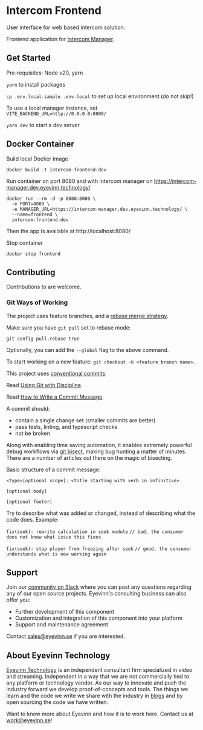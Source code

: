 # Intercom Frontend

User interface for web based intercom solution.

Frontend application for [Intercom Manager](https://github.com/Eyevinn/intercom-manager/).

## Get Started

Pre-requisites: Node v20, yarn

`yarn` to install packages

`cp .env.local.sample .env.local` to set up local environment (do not skip!)

To use a local manager instance, set `VITE_BACKEND_URL=http://0.0.0.0:8000/`

`yarn dev` to start a dev server

## Docker Container

Build local Docker image

```
docker build -t intercom-frontend:dev
```

Run container on port 8080 and with intercom manager on https://intercom-manager.dev.eyevinn.technology/

```
docker run --rm -d -p 8080:8080 \
  -e PORT=8080 \
  -e MANAGER_URL=https://intercom-manager.dev.eyevinn.technology/ \
  --name=frontend \
  intercom-frontend:dev
```

Then the app is available at http://localhost:8080/

Stop container

```
docker stop frontend
```

## Contributing

Contributions to are welcome.

### Git Ways of Working

The project uses feature branches, and a [rebase merge strategy](https://www.atlassian.com/git/tutorials/merging-vs-rebasing).

Make sure you have `git pull` set to rebase mode:

`git config pull.rebase true`

Optionally, you can add the `--global` flag to the above command.

To start working on a new feature: `git checkout -b <feature branch name>`.

This project uses [conventional commits](https://www.conventionalcommits.org/en/v1.0.0/#summary).

Read [Using Git with Discipline](https://drewdevault.com/2019/02/25/Using-git-with-discipline.html).

Read [How to Write a Commit Message](https://chris.beams.io/posts/git-commit/).

A commit should:

- contain a single change set (smaller commits are better)
- pass tests, linting, and typescript checks
- not be broken

Along with enabling time saving automation, it enables extremely powerful debug workflows via [git bisect](https://git-scm.com/docs/git-bisect), making bug hunting a matter of minutes. There are a number of articles out there on the magic of bisecting.

Basic structure of a commit message:

```
<type>[optional scope]: <title starting with verb in infinitive>

[optional body]

[optional footer]
```

Try to describe what was added or changed, instead of describing what the code does. Example:

`fix(seek): rewrite calculation in seek module` `// bad, the consumer does not know what issue this fixes`

`fix(seek): stop player from freezing after seek` `// good, the consumer understands what is now working again`

## Support

Join our [community on Slack](http://slack.streamingtech.se) where you can post any questions regarding any of our open source projects. Eyevinn's consulting business can also offer you:

- Further development of this component
- Customization and integration of this component into your platform
- Support and maintenance agreement

Contact [sales@eyevinn.se](mailto:sales@eyevinn.se) if you are interested.

## About Eyevinn Technology

[Eyevinn Technology](https://www.eyevinntechnology.se) is an independent consultant firm specialized in video and streaming. Independent in a way that we are not commercially tied to any platform or technology vendor. As our way to innovate and push the industry forward we develop proof-of-concepts and tools. The things we learn and the code we write we share with the industry in [blogs](https://dev.to/video) and by open sourcing the code we have written.

Want to know more about Eyevinn and how it is to work here. Contact us at work@eyevinn.se!
